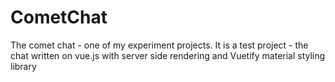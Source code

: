 # CometChat
The comet chat - one of my experiment projects.
It is a test project - the chat written on vue.js with server side rendering and Vuetify material styling library
